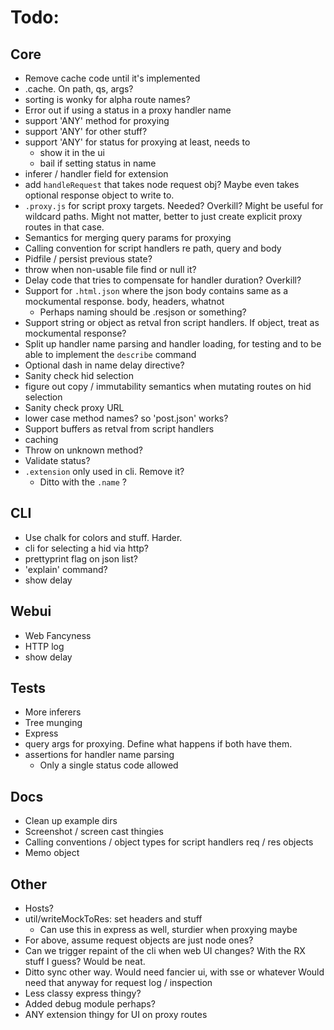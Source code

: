 # Todo:

## Core 

- Remove cache code until it's implemented
- .cache. On path, qs, args?
- sorting is wonky for alpha route names?
- Error out if using a status in a proxy handler name
- support 'ANY' method for proxying
- support 'ANY' for other stuff?
- support 'ANY' for status for proxying at least, needs to
  - show it in the ui
  - bail if setting status in name
- inferer / handler field for extension
- add `handleRequest` that takes node request obj? Maybe even takes
  optional response object to write to.
- `.proxy.js` for script proxy targets. Needed? Overkill? Might be useful
  for wildcard paths. Might not matter, better to just create explicit
  proxy routes in that case.
- Semantics for merging query params for proxying
- Calling convention for script handlers re path, query and body
- Pidfile / persist previous state?
- throw when non-usable file find or null it?
- Delay code that tries to compensate for handler duration? Overkill?
- Support for `.html.json` where the json body contains same as a
  mockumental response. body, headers, whatnot
  - Perhaps naming should be .resjson or something? 
- Support string or object as retval fron script handlers. If object, treat
  as mockumental response?
- Split up handler name parsing and handler loading, for testing and
  to be able to implement the `describe` command
- Optional dash in name delay directive?
- Sanity check hid selection
- figure out copy / immutability semantics when mutating routes on hid
  selection
- Sanity check proxy URL
- lower case method names? so 'post.json' works?
- Support buffers as retval from script handlers
- caching
- Throw on unknown method?
- Validate status?
- `.extension` only used in cli. Remove it?
  - Ditto with the `.name` ?

## CLI

- Use chalk for colors and stuff. Harder.
- cli for selecting a hid via http?
- prettyprint flag on json list?
- 'explain' command?
- show delay


## Webui

- Web Fancyness
- HTTP log
- show delay


## Tests

- More inferers
- Tree munging
- Express
- query args for proxying. Define what happens if both have them.
- assertions for handler name parsing
  - Only a single status code allowed

## Docs

- Clean up example dirs
- Screenshot / screen cast thingies
- Calling conventions / object types for script handlers req / res objects
- Memo object


## Other

- Hosts?
- util/writeMockToRes: set headers and stuff
  - Can use this in express as well, sturdier when proxying maybe
- For above, assume request objects are just node ones?
- Can we trigger repaint of the cli when web UI changes? With the RX
  stuff I guess? Would be neat.
- Ditto sync other way. Would need fancier ui, with sse or whatever
  Would need that anyway for request log / inspection
- Less classy express thingy?
- Added debug module perhaps?
- ANY extension thingy for UI on proxy routes
